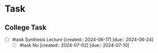 # Task

## College Task

- [ ] #task Synthesis Lecture  [created:: 2024-06-17]  [due:: 2024-06-24]
	- [ ] #task No [created:: 2024-07-02]  [due:: 2024-07-10]